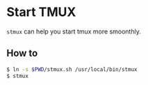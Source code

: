 # Start TMUX

`stmux` can help you start tmux more smoonthly.

## How to

```bash
$ ln -s $PWD/stmux.sh /usr/local/bin/stmux
$ stmux
```


